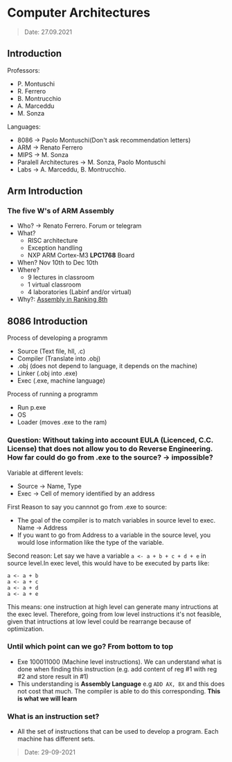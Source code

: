 # Computer Architectures

> Date: 27.09.2021
## Introduction
Professors:
* P. Montuschi
* R. Ferrero
* B. Montrucchio
* A. Marceddu
* M. Sonza

Languages:
* 8086 -> Paolo Montuschi(Don't ask recommendation letters)
* ARM -> Renato Ferrero
* MIPS -> M. Sonza
* Paralell Architectures -> M. Sonza, Paolo Montuschi
* Labs -> A. Marceddu, B. Montrucchio.

## Arm Introduction
### The five W's of ARM Assembly
* Who? -> Renato Ferrero. Forum or telegram
* What?
	* RISC architecture
	* Exception handling
	* NXP ARM Cortex-M3 **LPC1768** Board
* When? Nov 10th to Dec 10th
* Where?
	* 9 lectures in classroom 
	* 1 virtual classroom
	* 4 laboratories (Labinf and/or virtual)
* Why?: [Assembly in Ranking 8th](https://www.tiobe.com/tiobe-index/) 
## 8086 Introduction
Process of developing a programm
* Source (Text file, hll, .c)
* Compiler (Translate into .obj)
* .obj (does not depend to language, it depends on the machine)
* Linker (.obj into .exe)
* Exec (.exe, machine language)

Process of running a programm
* Run p.exe
* OS
* Loader (moves .exe to the ram)

### Question: Without taking into account EULA (Licenced, C.C. License) that does not allow you to do Reverse Engineering. How far could do go from .exe to the source? -> impossible?

Variable at different levels:
* Source -> Name, Type
* Exec -> Cell of memory identified by an address

First Reason to say you cannnot go from .exe to source:
* The goal of the compiler is to match variables in source level to exec. Name -> Address 
* If you want to go from Address to a variable in the source level, you would lose information like the type of the variable.

Second reason: 
Let say we have a variable `a <- a + b + c + d + e` in source level.In exec level, this would have to be executed by parts like:
```
a <- a + b
a <- a + c
a <- a + d
a <- a + e
```
This means: one instruction at high level can generate many intructions at the exec level. Therefore, going from low level instructions it's not feasible, given that intructions at low level could be rearrange because of optimization. 

### Until which point can we go? From bottom to top
* Exe 100011000 (Machine level instructions). We can understand what is done when finding this instruction (e.g. add content of reg #1 with reg #2 and store result in #1)
* This understanding is **Assembly Language** e.g `ADD AX, BX` and this does not cost that much. The compiler is able to do this corresponding. **This is what we will learn**

### What is an instruction set?
* All the set of instructions that can be used to develop a program. Each machine has different sets. 

> Date: 29-09-2021
